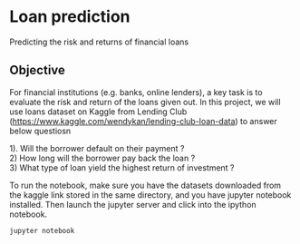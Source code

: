 # Loan prediction
Predicting the risk and returns of financial loans

## Objective
For financial institutions (e.g. banks, online lenders), a key task is to evaluate the risk and return of the loans given out. In this project, we will use loans dataset on Kaggle from Lending Club (https://www.kaggle.com/wendykan/lending-club-loan-data) to answer below questiosn

1). Will the borrower default on their payment ?  
2) How long will the borrower pay back the loan ?  
3) What type of loan yield the highest return of investment ? 

To run the notebook, make sure you have the datasets downloaded from the kaggle link stored in the same directory, and you have jupyter notebook installed. Then launch the jupyter server and click into the ipython notebook.
```
jupyter notebook
```
